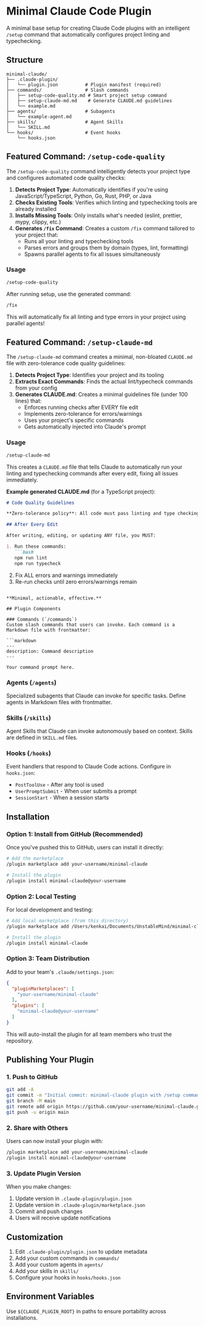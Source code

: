 # Minimal Claude Code Plugin

A minimal base setup for creating Claude Code plugins with an intelligent `/setup` command that automatically configures project linting and typechecking.

## Structure

```
minimal-claude/
├── .claude-plugin/
│   └── plugin.json          # Plugin manifest (required)
├── commands/                # Slash commands
│   ├── setup-code-quality.md # Smart project setup command
│   ├── setup-claude-md.md    # Generate CLAUDE.md guidelines
│   └── example.md
├── agents/                  # Subagents
│   └── example-agent.md
├── skills/                  # Agent Skills
│   └── SKILL.md
└── hooks/                   # Event hooks
    └── hooks.json
```

## Featured Command: `/setup-code-quality`

The `/setup-code-quality` command intelligently detects your project type and configures automated code quality checks:

1. **Detects Project Type**: Automatically identifies if you're using JavaScript/TypeScript, Python, Go, Rust, PHP, or Java
2. **Checks Existing Tools**: Verifies which linting and typechecking tools are already installed
3. **Installs Missing Tools**: Only installs what's needed (eslint, prettier, mypy, clippy, etc.)
4. **Generates `/fix` Command**: Creates a custom `/fix` command tailored to your project that:
   - Runs all your linting and typechecking tools
   - Parses errors and groups them by domain (types, lint, formatting)
   - Spawns parallel agents to fix all issues simultaneously

### Usage

```bash
/setup-code-quality
```

After running setup, use the generated command:

```bash
/fix
```

This will automatically fix all linting and type errors in your project using parallel agents!

## Featured Command: `/setup-claude-md`

The `/setup-claude-md` command creates a minimal, non-bloated `CLAUDE.md` file with zero-tolerance code quality guidelines:

1. **Detects Project Type**: Identifies your project and its tooling
2. **Extracts Exact Commands**: Finds the actual lint/typecheck commands from your config
3. **Generates CLAUDE.md**: Creates a minimal guidelines file (under 100 lines) that:
   - Enforces running checks after EVERY file edit
   - Implements zero-tolerance for errors/warnings
   - Uses your project's specific commands
   - Gets automatically injected into Claude's prompt

### Usage

```bash
/setup-claude-md
```

This creates a `CLAUDE.md` file that tells Claude to automatically run your linting and typechecking commands after every edit, fixing all issues immediately.

**Example generated CLAUDE.md** (for a TypeScript project):
```markdown
# Code Quality Guidelines

**Zero-tolerance policy**: All code must pass linting and type checking.

## After Every Edit

After writing, editing, or updating ANY file, you MUST:

1. Run these commands:
   ```bash
   npm run lint
   npm run typecheck
   ```

2. Fix ALL errors and warnings immediately
3. Re-run checks until zero errors/warnings remain
```

**Minimal, actionable, effective.**

## Plugin Components

### Commands (`/commands`)
Custom slash commands that users can invoke. Each command is a Markdown file with frontmatter:

```markdown
---
description: Command description
---

Your command prompt here.
```

### Agents (`/agents`)
Specialized subagents that Claude can invoke for specific tasks. Define agents in Markdown files with frontmatter.

### Skills (`/skills`)
Agent Skills that Claude can invoke autonomously based on context. Skills are defined in `SKILL.md` files.

### Hooks (`/hooks`)
Event handlers that respond to Claude Code actions. Configure in `hooks.json`:

- `PostToolUse` - After any tool is used
- `UserPromptSubmit` - When user submits a prompt
- `SessionStart` - When a session starts

## Installation

### Option 1: Install from GitHub (Recommended)

Once you've pushed this to GitHub, users can install it directly:

```bash
# Add the marketplace
/plugin marketplace add your-username/minimal-claude

# Install the plugin
/plugin install minimal-claude@your-username
```

### Option 2: Local Testing

For local development and testing:

```bash
# Add local marketplace (from this directory)
/plugin marketplace add /Users/kenkai/Documents/UnstableMind/minimal-claude

# Install the plugin
/plugin install minimal-claude
```

### Option 3: Team Distribution

Add to your team's `.claude/settings.json`:

```json
{
  "pluginMarketplaces": [
    "your-username/minimal-claude"
  ],
  "plugins": [
    "minimal-claude@your-username"
  ]
}
```

This will auto-install the plugin for all team members who trust the repository.

## Publishing Your Plugin

### 1. Push to GitHub

```bash
git add -A
git commit -m "Initial commit: minimal-claude plugin with /setup command"
git branch -M main
git remote add origin https://github.com/your-username/minimal-claude.git
git push -u origin main
```

### 2. Share with Others

Users can now install your plugin with:

```bash
/plugin marketplace add your-username/minimal-claude
/plugin install minimal-claude@your-username
```

### 3. Update Plugin Version

When you make changes:

1. Update version in `.claude-plugin/plugin.json`
2. Update version in `.claude-plugin/marketplace.json`
3. Commit and push changes
4. Users will receive update notifications

## Customization

1. Edit `.claude-plugin/plugin.json` to update metadata
2. Add your custom commands in `commands/`
3. Add your custom agents in `agents/`
4. Add your skills in `skills/`
5. Configure your hooks in `hooks/hooks.json`

## Environment Variables

Use `${CLAUDE_PLUGIN_ROOT}` in paths to ensure portability across installations.
